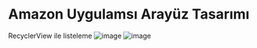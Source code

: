 # Amazon Uygulamsı Arayüz Tasarımı
RecyclerView ile listeleme 
![image](https://github.com/user-attachments/assets/3463ffae-86d4-48f8-9fa7-6a08cde7c1a0)
![image](https://github.com/user-attachments/assets/5c7318c3-2f74-4cff-be10-40e1c0fb7f2a)
